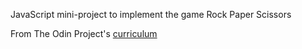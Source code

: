 JavaScript mini-project to implement the game Rock Paper Scissors

From The Odin Project's [curriculum](http://www.theodinproject.com/courses/web-development-101/lessons/html-css)